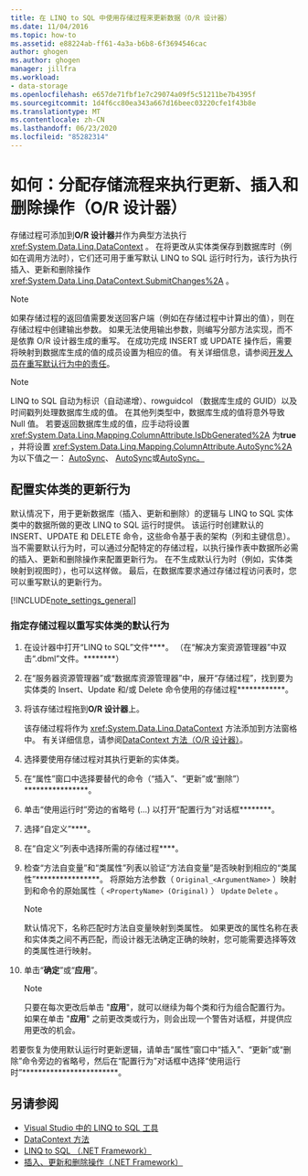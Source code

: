 ```yaml
---
title: 在 LINQ to SQL 中使用存储过程来更新数据（O/R 设计器）
ms.date: 11/04/2016
ms.topic: how-to
ms.assetid: e88224ab-ff61-4a3a-b6b8-6f3694546cac
author: ghogen
ms.author: ghogen
manager: jillfra
ms.workload:
- data-storage
ms.openlocfilehash: e657de71fbf1e7c29074a09f5c51211be7b4395f
ms.sourcegitcommit: 1d4f6cc80ea343a667d16beec03220cfe1f43b8e
ms.translationtype: MT
ms.contentlocale: zh-CN
ms.lasthandoff: 06/23/2020
ms.locfileid: "85282314"
---
```

# <a name="how-to-assign-stored-procedures-to-perform-updates-inserts-and-deletes-or-designer"></a>如何：分配存储流程来执行更新、插入和删除操作（O/R 设计器）

存储过程可添加到**O/R 设计器**并作为典型方法执行 <xref:System.Data.Linq.DataContext> 。 在将更改从实体类保存到数据库时（例如在调用方法时），它们还可用于重写默认 LINQ to SQL 运行时行为，该行为执行插入、更新和删除操作 <xref:System.Data.Linq.DataContext.SubmitChanges%2A> 。

> [!NOTE]
> 如果存储过程的返回值需要发送回客户端（例如在存储过程中计算出的值），则在存储过程中创建输出参数。 如果无法使用输出参数，则编写分部方法实现，而不是依靠 O/R 设计器生成的重写。 在成功完成 INSERT 或 UPDATE 操作后，需要将映射到数据库生成的值的成员设置为相应的值。 有关详细信息，请参阅[开发人员在重写默认行为中的责任](/dotnet/framework/data/adonet/sql/linq/responsibilities-of-the-developer-in-overriding-default-behavior)。

> [!NOTE]
> LINQ to SQL 自动为标识（自动递增）、rowguidcol （数据库生成的 GUID）以及时间戳列处理数据库生成的值。 在其他列类型中，数据库生成的值将意外导致 Null 值。 若要返回数据库生成的值，应手动将设置 <xref:System.Data.Linq.Mapping.ColumnAttribute.IsDbGenerated%2A> 为**true** ，并将设置 <xref:System.Data.Linq.Mapping.ColumnAttribute.AutoSync%2A> 为以下值之一： [AutoSync](<xref:System.Data.Linq.Mapping.AutoSync.Always>)、 [AutoSync](<xref:System.Data.Linq.Mapping.AutoSync.OnInsert>)或[AutoSync。](<xref:System.Data.Linq.Mapping.AutoSync.OnUpdate>)

## <a name="configure-the-update-behavior-of-an-entity-class"></a>配置实体类的更新行为

默认情况下，用于更新数据库（插入、更新和删除）的逻辑与 LINQ to SQL 实体类中的数据所做的更改 LINQ to SQL 运行时提供。 该运行时创建默认的 INSERT、UPDATE 和 DELETE 命令，这些命令基于表的架构（列和主键信息）。 当不需要默认行为时，可以通过分配特定的存储过程，以执行操作表中数据所必需的插入、更新和删除操作来配置更新行为。 在不生成默认行为时（例如，实体类映射到视图时），也可以这样做。 最后，在数据库要求通过存储过程访问表时，您可以重写默认的更新行为。

[!INCLUDE[note_settings_general](../data-tools/includes/note_settings_general_md.md)]

### <a name="to-assign-stored-procedures-to-override-the-default-behavior-of-an-entity-class"></a>指定存储过程以重写实体类的默认行为

1. 在设计器中打开“LINQ to SQL”文件****。 （在“解决方案资源管理器”中双击“.dbml”文件。********）

2. 在“服务器资源管理器”或“数据库资源管理器”中，展开“存储过程”，找到要为实体类的 Insert、Update 和/或 Delete 命令使用的存储过程************。

3. 将该存储过程拖到**O/R 设计器**上。

     该存储过程将作为 <xref:System.Data.Linq.DataContext> 方法添加到方法窗格中。 有关详细信息，请参阅[DataContext 方法（O/R 设计器）](../data-tools/datacontext-methods-o-r-designer.md)。

4. 选择要使用存储过程对其执行更新的实体类。

5. 在“属性”窗口中选择要替代的命令（“插入”、“更新”或“删除”）****************。

6. 单击“使用运行时”旁边的省略号 (...) 以打开“配置行为”对话框********。

7. 选择“自定义”****。

8. 在“自定义”列表中选择所需的存储过程****。

9. 检查“方法自变量”和“类属性”列表以验证“方法自变量”是否映射到相应的“类属性”****************。 将原始方法参数（ `Original_<ArgumentName>` ）映射到和命令的原始属性（ `<PropertyName> (Original)` ） `Update` `Delete` 。

    > [!NOTE]
    > 默认情况下，名称匹配时方法自变量映射到类属性。 如果更改的属性名称在表和实体类之间不再匹配，而设计器无法确定正确的映射，您可能需要选择等效的类属性进行映射。

10. 单击“**确定**”或“**应用**”。

    > [!NOTE]
    > 只要在每次更改后单击 "**应用**"，就可以继续为每个类和行为组合配置行为。 如果在单击 "**应用**" 之前更改类或行为，则会出现一个警告对话框，并提供应用更改的机会。

若要恢复为使用默认运行时更新逻辑，请单击“属性”窗口中“插入”、“更新”或“删除”命令旁边的省略号，然后在“配置行为”对话框中选择“使用运行时”************************。

## <a name="see-also"></a>另请参阅

- [Visual Studio 中的 LINQ to SQL 工具](../data-tools/linq-to-sql-tools-in-visual-studio2.md)
- [DataContext 方法](../data-tools/datacontext-methods-o-r-designer.md)
- [LINQ to SQL （.NET Framework）](/dotnet/framework/data/adonet/sql/linq/index)
- [插入、更新和删除操作（.NET Framework）](/dotnet/framework/data/adonet/sql/linq/insert-update-and-delete-operations)
